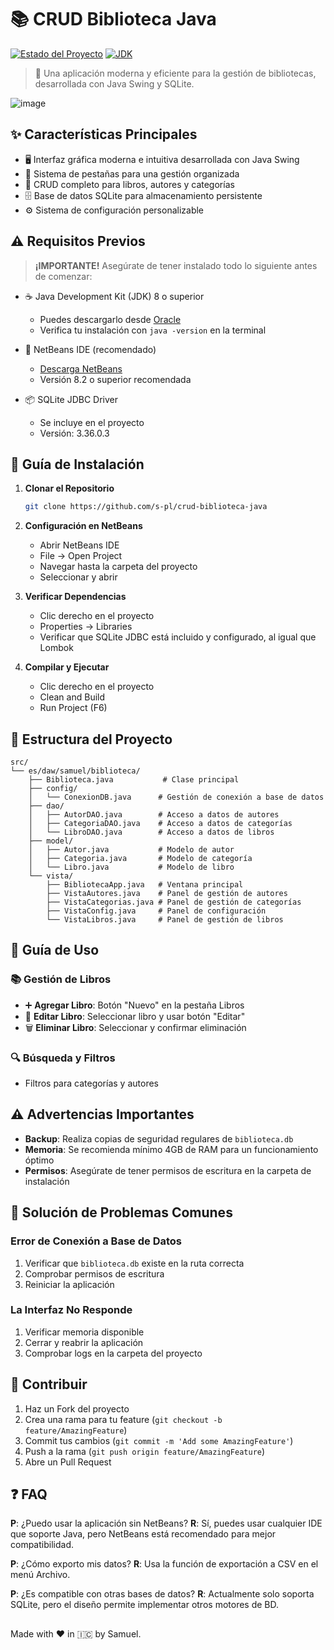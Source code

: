 # 📚 CRUD Biblioteca Java

[![Estado del Proyecto](https://img.shields.io/badge/Estado-Finalizado-green)]()
[![JDK](https://img.shields.io/badge/JDK-%3E%3D%208-orange)]()

> 🎯 Una aplicación moderna y eficiente para la gestión de bibliotecas, desarrollada con Java Swing y SQLite.
 


 ![image](https://i.ibb.co/JSnKcHn/image.png) 
## ✨ Características Principales

- 🖥️ Interfaz gráfica moderna e intuitiva desarrollada con Java Swing
- 📑 Sistema de pestañas para una gestión organizada
- 📝 CRUD completo para libros, autores y categorías
- 🗄️ Base de datos SQLite para almacenamiento persistente
- ⚙️ Sistema de configuración personalizable

## ⚠️ Requisitos Previos

> **¡IMPORTANTE!** Asegúrate de tener instalado todo lo siguiente antes de comenzar:

- ☕ Java Development Kit (JDK) 8 o superior
  - Puedes descargarlo desde [Oracle](https://www.oracle.com/java/technologies/downloads/)
  - Verifica tu instalación con `java -version` en la terminal

- 🔧 NetBeans IDE (recomendado)
  - [Descarga NetBeans](https://netbeans.apache.org/download/)
  - Versión 8.2 o superior recomendada

- 📦 SQLite JDBC Driver
  - Se incluye en el proyecto
  - Versión: 3.36.0.3

## 🚀 Guía de Instalación

1. **Clonar el Repositorio**
   ```bash
   git clone https://github.com/s-pl/crud-biblioteca-java
   ```

2. **Configuración en NetBeans**
   - Abrir NetBeans IDE
   - File -> Open Project
   - Navegar hasta la carpeta del proyecto
   - Seleccionar y abrir

3. **Verificar Dependencias**
   - Clic derecho en el proyecto
   - Properties -> Libraries
   - Verificar que SQLite JDBC está incluido y configurado, al igual que Lombok

4. **Compilar y Ejecutar**
   - Clic derecho en el proyecto
   - Clean and Build
   - Run Project (F6)

## 📂 Estructura del Proyecto

```
src/
└── es/daw/samuel/biblioteca/
    ├── Biblioteca.java           # Clase principal
    ├── config/
    │   └── ConexionDB.java      # Gestión de conexión a base de datos
    ├── dao/
    │   ├── AutorDAO.java        # Acceso a datos de autores
    │   ├── CategoriaDAO.java    # Acceso a datos de categorías
    │   └── LibroDAO.java        # Acceso a datos de libros
    ├── model/
    │   ├── Autor.java           # Modelo de autor
    │   ├── Categoria.java       # Modelo de categoría
    │   └── Libro.java           # Modelo de libro
    └── vista/
        ├── BibliotecaApp.java   # Ventana principal
        ├── VistaAutores.java    # Panel de gestión de autores
        ├── VistaCategorias.java # Panel de gestión de categorías
        ├── VistaConfig.java     # Panel de configuración
        └── VistaLibros.java     # Panel de gestión de libros
```

## 📖 Guía de Uso

### 📚 Gestión de Libros
- ➕ **Agregar Libro**: Botón "Nuevo" en la pestaña Libros
- 📝 **Editar Libro**: Seleccionar libro y usar botón "Editar"
- 🗑️ **Eliminar Libro**: Seleccionar y confirmar eliminación

### 🔍 Búsqueda y Filtros

- Filtros para categorías y autores




## ⚠️ Advertencias Importantes

- **Backup**: Realiza copias de seguridad regulares de `biblioteca.db`
- **Memoria**: Se recomienda mínimo 4GB de RAM para un funcionamiento óptimo
- **Permisos**: Asegúrate de tener permisos de escritura en la carpeta de instalación

## 🔧 Solución de Problemas Comunes

### Error de Conexión a Base de Datos
1. Verificar que `biblioteca.db` existe en la ruta correcta
2. Comprobar permisos de escritura
3. Reiniciar la aplicación

### La Interfaz No Responde
1. Verificar memoria disponible
2. Cerrar y reabrir la aplicación
3. Comprobar logs en la carpeta del proyecto



## 👥 Contribuir

1. Haz un Fork del proyecto
2. Crea una rama para tu feature (`git checkout -b feature/AmazingFeature`)
3. Commit tus cambios (`git commit -m 'Add some AmazingFeature'`)
4. Push a la rama (`git push origin feature/AmazingFeature`)
5. Abre un Pull Request

## ❓ FAQ

**P**: ¿Puedo usar la aplicación sin NetBeans?
**R**: Sí, puedes usar cualquier IDE que soporte Java, pero NetBeans está recomendado para mejor compatibilidad.

**P**: ¿Cómo exporto mis datos?
**R**: Usa la función de exportación a CSV en el menú Archivo.

**P**: ¿Es compatible con otras bases de datos?
**R**: Actualmente solo soporta SQLite, pero el diseño permite implementar otros motores de BD.
##
Made with ❤️ in 🇮🇨 by Samuel.
